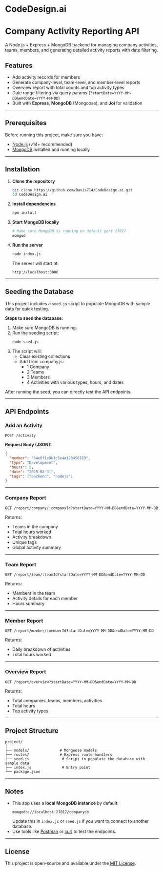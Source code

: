 # CodeDesign.ai
# Company Activity Reporting API

A Node.js + Express + MongoDB backend for managing company activities, teams, members, and generating detailed activity reports with date filtering.

## Features
- Add activity records for members
- Generate company-level, team-level, and member-level reports
- Overview report with total counts and top activity types
- Date range filtering via query params (`?startDate=YYYY-MM-DD&endDate=YYYY-MM-DD`)
- Built with **Express**, **MongoDB** (Mongoose), and **Joi** for validation

---

## Prerequisites
Before running this project, make sure you have:

- [Node.js](https://nodejs.org/) (v14+ recommended)
- [MongoDB](https://www.mongodb.com/try/download/community) installed and running locally

---

## Installation

1. **Clone the repository**
   ```bash
   git clone https://github.com/Davis714/CodeDesign.ai.git
   cd CodeDesign.ai
   ```

2. **Install dependencies**
   ```bash
   npm install
   ```

3. **Start MongoDB locally**
   ```bash
   # Make sure MongoDB is running on default port 27017
   mongod
   ```

4. **Run the server**
   ```bash
   node index.js
   ```
   The server will start at:
   ```
   http://localhost:3000
   ```

---

## Seeding the Database
This project includes a `seed.js` script to populate MongoDB with sample data for quick testing.

**Steps to seed the database:**
1. Make sure MongoDB is running.
2. Run the seeding script:
   ```bash
   node seed.js
   ```
3. The script will:
   - Clear existing collections
   - Add from company.js:
     - 1 Company 
     - 2 Teams
     - 3 Members
     - 4 Activities with various types, hours, and dates

After running the seed, you can directly test the API endpoints.

---

## API Endpoints

### **Add an Activity**
```
POST /activity
```
**Request Body (JSON):**
```json
{
  "member": "64e6f1e8b1c5e4a123456789",
  "type": "Development",
  "hours": 5,
  "date": "2025-08-01",
  "tags": ["backend", "nodejs"]
}
```

---

### **Company Report**
```
GET /report/company/:companyId?startDate=YYYY-MM-DD&endDate=YYYY-MM-DD
```
Returns:
- Teams in the company
- Total hours worked
- Activity breakdown
- Unique tags
- Global activity summary

---

### **Team Report**
```
GET /report/team/:teamId?startDate=YYYY-MM-DD&endDate=YYYY-MM-DD
```
Returns:
- Members in the team
- Activity details for each member
- Hours summary

---

### **Member Report**
```
GET /report/member/:memberId?startDate=YYYY-MM-DD&endDate=YYYY-MM-DD
```
Returns:
- Daily breakdown of activities
- Total hours worked

---

### **Overview Report**
```
GET /report/overview?startDate=YYYY-MM-DD&endDate=YYYY-MM-DD
```
Returns:
- Total companies, teams, members, activities
- Total hours
- Top activity types

---

## Project Structure
```
project/
│
├── models/              # Mongoose models
├── routes/              # Express route handlers
├── seed.js               # Script to populate the database with sample data
├── index.js              # Entry point
└── package.json
```

---

## Notes
- This app uses a **local MongoDB instance** by default:
  ```
  mongodb://localhost:27017/companydb
  ```
  Update this in `index.js` or `seed.js` if you want to connect to another database.
- Use tools like [Postman](https://www.postman.com/) or [curl](https://curl.se/) to test the endpoints.

---

## License
This project is open-source and available under the [MIT License](LICENSE).

